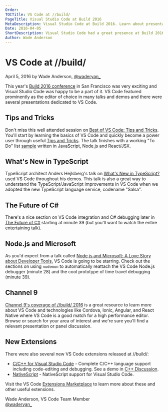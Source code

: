 ```yaml
---
Order:
TOCTitle: VS Code at //build/
PageTitle: Visual Studio Code at Build 2016
MetaDescription: Visual Studio Code at Build 2016. Learn about presentations featuring VS Code.
Date: 2016-04-05
ShortDescription: Visual Studio Code had a great presence at Build 2016.
Author: Wade Anderson
---
```


# VS Code at //build/

April 5, 2016 by Wade Anderson, [@waderyan_](https://twitter.com/waderyan_)

This year's [Build 2016 conference](https://build.microsoft.com/) in San Francisco was very exciting and Visual Studio Code was happy to be a part of it. VS Code featured prominently as the editor of choice in many talks and demos and there were several presentations dedicated to VS Code.

## Tips and Tricks

Don't miss this well attended session on [Best of VS Code: Tips and Tricks](https://channel9.msdn.com/Events/Build/2016/B887). You'll start by learning the basics of VS Code and quickly become a power user through useful [Tips and Tricks](https://github.com/microsoft/vscode-tips-and-tricks). The talk finishes with a working "To Do" list [sample](https://github.com/microsoft/vscode-react-sample) written in JavaScript, Node.js and React/JSX.

## What's New in TypeScript

TypeScript architect Anders Hejlsberg's talk on [What's New in TypeScript?](https://channel9.msdn.com/Events/Build/2016/B881) used VS Code throughout his demos. This talk is also a great way to understand the TypeScript/JavaScript improvements in VS Code when we adopted the new TypeScript language service, codename "Salsa".

## The Future of C&#35;

There's a nice section on VS Code integration and C&#35; debugging later in [The Future of C&#35;](https://channel9.msdn.com/Events/Build/2016/B889) starting at minute 39 (but you'll want to watch the entire entertaining talk).

## Node.js and Microsoft

As you'd expect from a talk called [Node.js and Microsoft: A Love Story about Developer Tools](https://channel9.msdn.com/Events/Build/2016/B870), VS Code is going to be starring.  Check out the sections on using `nodemon` to automatically reattach the VS Code Node.js debugger (minute 28) and the cool prototype of time travel debugging (minute 39).

## Channel 9

[Channel 9's coverage of //build/ 2016](https://channel9.msdn.com/Events/Build/2016) is a great resource to learn more about VS Code and technologies like Cordova, Ionic, Angular, and React Native where VS Code is a good match for a high performance editor. Browse or search for your area of interest and we're sure you'll find a relevant presentation or panel discussion.

## New Extensions

There were also several new VS Code extensions released at //build/:

* [C/C++ for Visual Studio Code](https://marketplace.visualstudio.com/items?itemName=ms-vscode.cpptools) - Complete C/C++ language support including code-editing and debugging. See a demo in [C++ Discussion](https://channel9.msdn.com/Events/Build/2016/C-Discussion).
* [NativeScript](https://marketplace.visualstudio.com/items?itemName=Telerik.nativescript) - NativeScript support for Visual Studio Code.

Visit the VS Code [Extensions Marketplace](https://marketplace.visualstudio.com/VSCode) to learn more about these and other useful extensions.

Wade Anderson, VS Code Team Member <br>
[@waderyan_](https://twitter.com/waderyan_)
